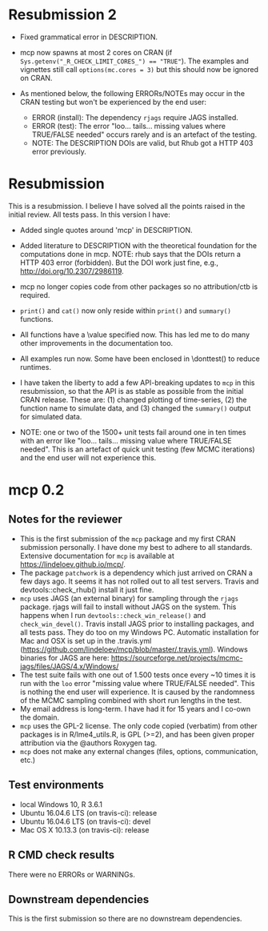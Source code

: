 # Resubmission 2

 * Fixed grammatical error in DESCRIPTION.
 
 * mcp now spawns at most 2 cores on CRAN (if `Sys.getenv("_R_CHECK_LIMIT_CORES_") == "TRUE"`). The examples and vignettes still call `options(mc.cores = 3)` but this should now be ignored on CRAN.
 
 * As mentioned below, the following ERRORs/NOTEs may occur in the CRAN testing but won't be experienced by the end user:
   - ERROR (install): The dependency `rjags` require JAGS installed.
   - ERROR (test): The error "loo... tails... missing values where TRUE/FALSE needed" occurs rarely and is an artefact of the testing.
   - NOTE: The DESCRIPTION DOIs are valid, but Rhub got a HTTP 403 error previously.



# Resubmission
This is a resubmission. I believe I have solved all the points raised in the initial review. All tests pass. In this version I have:

* Added single quotes around 'mcp' in DESCRIPTION.

* Added literature to DESCRIPTION with the theoretical foundation for the computations done in mcp. NOTE: rhub says that the DOIs return a HTTP 403 error (forbidden). But the DOI work just fine, e.g., http://doi.org/10.2307/2986119. 

* mcp no longer copies code from other packages so no attribution/ctb is required.

* `print()` and `cat()` now only reside within `print()` and `summary()` functions.

* All functions have a \value specified now. This has led me to do many other improvements in the documentation too.

* All examples run now. Some have been enclosed in \donttest() to reduce runtimes.

* I have taken the liberty to add a few API-breaking updates to `mcp` in this resubmission, so that the API is as stable as possible from the initial CRAN release. These are: (1) changed plotting of time-series, (2) the function name to simulate data, and (3) changed the `summary()` output for simulated data.

* NOTE: one or two of the 1500+ unit tests fail around one in ten times with an error like "loo... tails... missing value where TRUE/FALSE needed". This is an artefact of quick unit testing (few MCMC iterations) and the end user will not experience this.


# mcp 0.2

## Notes for the reviewer
* This is the first submission of the `mcp` package and my first CRAN submission personally. I have done my best to adhere to all standards. Extensive documentation for `mcp` is available at https://lindeloev.github.io/mcp/.
* The package `patchwork` is a dependency which just arrived on CRAN a few days ago. It seems it has not rolled out to all test servers. Travis and devtools::check_rhub() install it just fine.
* `mcp` uses JAGS (an external binary) for sampling through the `rjags` package. rjags will fail to install without JAGS on the system. This happens when I run `devtools::check_win_release()` and `check_win_devel()`. Travis install JAGS prior to installing packages, and all tests pass. They do too on my Windows PC. Automatic installation for Mac and OSX is set up in the .travis.yml (https://github.com/lindeloev/mcp/blob/master/.travis.yml). Windows binaries for JAGS are here: https://sourceforge.net/projects/mcmc-jags/files/JAGS/4.x/Windows/
* The test suite fails with one out of 1.500 tests once every ~10 times it is run with the `loo` error "missing value where TRUE/FALSE needed". This is nothing the end user will experience. It is caused by the randomness of the MCMC sampling combined with short run lengths in the test.
* My email address is long-term. I have had it for 15 years and I co-own the domain.
* `mcp` uses the GPL-2 license. The only code copied (verbatim) from other packages is in R/lme4_utils.R, is GPL (>=2), and has been given proper attribution via the @authors Roxygen tag.
* `mcp` does not make any external changes (files, options, communication, etc.)

## Test environments
* local Windows 10, R 3.6.1
* Ubuntu 16.04.6 LTS (on travis-ci): release
* Ubuntu 16.04.6 LTS (on travis-ci): devel
* Mac OS X 10.13.3 (on travis-ci): release

## R CMD check results
There were no ERRORs or WARNINGs.

## Downstream dependencies
This is the first submission so there are no downstream dependencies.
